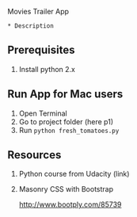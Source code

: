 Movies Trailer App

    * Description


Prerequisites
---------------
1. Install python 2.x


Run App for Mac users
----------------
1. Open Terminal
1. Go to project folder (here p1)
3. Run `python fresh_tomatoes.py`


Resources
----------
1. Python course from Udacity (link)
2. Masonry CSS with Bootstrap

   http://www.bootply.com/85739


